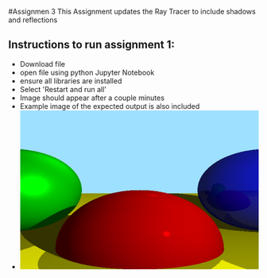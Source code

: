 #Assignmen 3
This Assignment updates the Ray Tracer to include shadows and reflections
## Instructions to run assignment 1:
- Download file
- open file using python Jupyter Notebook
- ensure all libraries are installed
- Select 'Restart and run all'
- Image should appear after a couple minutes
- Example image of the expected output is also included
- ![Example 3](https://github.com/WillCodeStuff/Computer-Graphics/blob/7c1471857a8cd0491e8dba1d248920b6c2c89546/Assignment%203/Assignment%203.PNG "Example image") 
